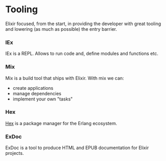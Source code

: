 # Tooling

Elixir focused, from the start, in providing the developer with great tooling and lowering (as much as possible) the entry barrier.

### IEx

IEx is a REPL. Allows to run code and, define modules and functions etc.

### Mix

Mix is a build tool that ships with Elixir. With mix we can:
- create applications
- manage dependencies
- implement your own "tasks"

### Hex

[Hex](https://hex.pm) is a package manager for the Erlang ecosystem.

### ExDoc

 ExDoc is a tool to produce HTML and EPUB documentation for Elixir projects.

